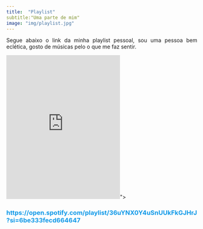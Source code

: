 ```yaml
---
title:  "Playlist"
subtitle:"Uma parte de mim"
image: "img/playlist.jpg"
---
```


<div style = "text-align: justify;">

Segue abaixo o link da minha playlist pessoal, sou uma pessoa bem eclética, gosto de músicas pelo o que me faz sentir.  <br>

<iframe src="https://open.spotify.com/embed/playlist/36uYNX0Y4uSnUUkFkGJHrJ" width="300" height="380" frameborder="0" allowtransparency="true" allow="encrypted-media"></iframe>"><h3 style = "color: #1099e8;">https://open.spotify.com/playlist/36uYNX0Y4uSnUUkFkGJHrJ?si=6be333fecd664647</h3></a>

